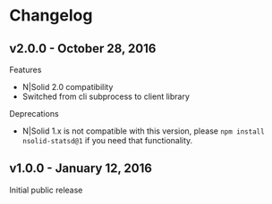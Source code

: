 Changelog
=========

## v2.0.0 - October 28, 2016

Features

- N|Solid 2.0 compatibility
- Switched from cli subprocess to client library

Deprecations

- N|Solid 1.x is not compatible with this version, please
  `npm install nsolid-statsd@1` if you need that functionality.

## v1.0.0 - January 12, 2016

Initial public release

